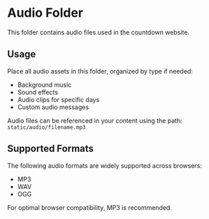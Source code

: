 # Audio Folder

This folder contains audio files used in the countdown website.

## Usage

Place all audio assets in this folder, organized by type if needed:

- Background music
- Sound effects
- Audio clips for specific days
- Custom audio messages

Audio files can be referenced in your content using the path: `static/audio/filename.mp3`

## Supported Formats

The following audio formats are widely supported across browsers:
- MP3
- WAV
- OGG

For optimal browser compatibility, MP3 is recommended. 